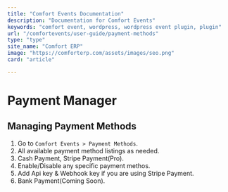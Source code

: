 ```yaml
---
title: "Comfort Events Documentation"
description: "Documentation for Comfort Events"
keywords: "comfort event, wordpress, wordpress event plugin, plugin"
url: "/comfortevents/user-guide/payment-methods"
type: "type"
site_name: "Comfort ERP"
image: "https://comforterp.com/assets/images/seo.png"
card: "article"

---
```


# Payment Manager

## Managing Payment Methods

1. Go to `Comfort Events > Payment Methods`.
2. All available payment method listings as needed.
3. Cash Payment, Stripe Payment(Pro).
4. Enable/Disable any specific payment methos.
5. Add Api key & Webhook key if you are using Stripe Payment.
6. Bank Payment(Coming Soon).